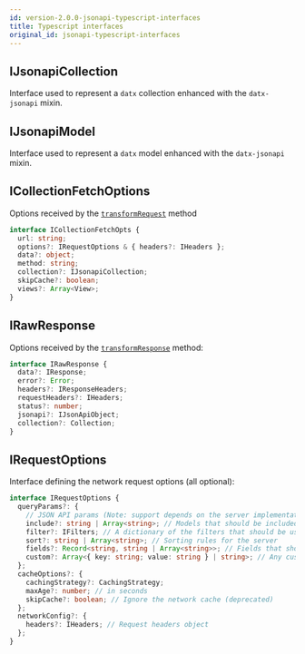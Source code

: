 ```yaml
---
id: version-2.0.0-jsonapi-typescript-interfaces
title: Typescript interfaces
original_id: jsonapi-typescript-interfaces
---
```


## IJsonapiCollection

Interface used to represent a `datx` collection enhanced with the `datx-jsonapi` mixin.

## IJsonapiModel

Interface used to represent a `datx` model enhanced with the `datx-jsonapi` mixin.

## ICollectionFetchOptions

Options received by the [`transformRequest`](jsonapi-config#transformrequest) method

```typescript
interface ICollectionFetchOpts {
  url: string;
  options?: IRequestOptions & { headers?: IHeaders };
  data?: object;
  method: string;
  collection?: IJsonapiCollection;
  skipCache?: boolean;
  views?: Array<View>;
}
```

## IRawResponse

Options received by the [`transformResponse`](JSONAPI-Config#transformresponse) method:

```typescript
interface IRawResponse {
  data?: IResponse;
  error?: Error;
  headers?: IResponseHeaders;
  requestHeaders?: IHeaders;
  status?: number;
  jsonapi?: IJsonApiObject;
  collection?: Collection;
}
```

## IRequestOptions

Interface defining the network request options (all optional):

```typescript
interface IRequestOptions {
  queryParams?: {
    // JSON API params (Note: support depends on the server implementation)
    include?: string | Array<string>; // Models that should be included in the response
    filter?: IFilters; // A dictionary of the filters that should be used on the server
    sort?: string | Array<string>; // Sorting rules for the server
    fields?: Record<string, string | Array<string>>; // Fields that should be returned in the response
    custom?: Array<{ key: string; value: string } | string>; // Any custom params you want to pass
  };
  cacheOptions?: {
    cachingStrategy?: CachingStrategy;
    maxAge?: number; // in seconds
    skipCache?: boolean; // Ignore the network cache (deprecated)
  };
  networkConfig?: {
    headers?: IHeaders; // Request headers object
  };
}
```
